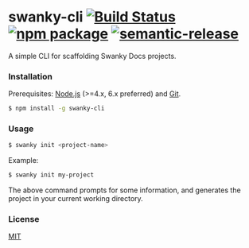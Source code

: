 # swanky-cli [![Build Status](https://travis-ci.org/swanky-docs/swanky-cli.svg?branch=master)](https://travis-ci.org/swanky-docs/swanky-cli) [![npm package](https://img.shields.io/npm/v/swanky-cli.svg)](https://www.npmjs.com/package/swanky-cli) [![semantic-release](https://img.shields.io/badge/%20%20%F0%9F%93%A6%F0%9F%9A%80-semantic--release-e10079.svg)](https://github.com/semantic-release/semantic-release)

A simple CLI for scaffolding Swanky Docs projects.

### Installation

Prerequisites: [Node.js](https://nodejs.org/en/) (>=4.x, 6.x preferred) and [Git](https://git-scm.com/).

``` bash
$ npm install -g swanky-cli
```

### Usage

``` bash
$ swanky init <project-name>
```

Example:

``` bash
$ swanky init my-project
```

The above command prompts for some information, and generates the project in your current working directory.


### License

[MIT](http://opensource.org/licenses/MIT)